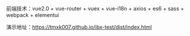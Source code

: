 前端技术：vue2.0 + vue-router + vuex + vue-i18n + axios + es6 + sass + webpack + elementui

演示地址：https://tmxk007.github.io/ibx-test/dist/index.html

